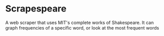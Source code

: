# Scrapespeare
A web scraper that uses MIT's complete works of Shakespeare. It can graph frequencies of a specific word, or look at the most frequent words
